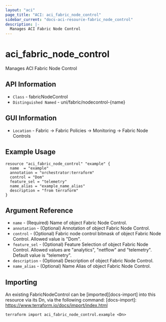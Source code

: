```yaml
---
layout: "aci"
page_title: "ACI: aci_fabric_node_control"
sidebar_current: "docs-aci-resource-fabric_node_control"
description: |-
  Manages ACI Fabric Node Control
---
```


# aci_fabric_node_control #
Manages ACI Fabric Node Control

## API Information ##
* `Class` - fabricNodeControl
* `Distinguished Named` - uni/fabric/nodecontrol-{name}

## GUI Information ##
* `Location` - Fabric -> Fabric Policies -> Monitoring -> Fabric Node Controls

## Example Usage ##
```hcl
resource "aci_fabric_node_control" "example" {
  name  = "example"
  annotation = "orchestrator:terraform"
  control = "Dom"
  feature_sel = "telemetry"
  name_alias = "example_name_alias"
  description = "from terraform"
}
```

## Argument Reference ##
* `name` - (Required) Name of object Fabric Node Control.
* `annotation` - (Optional) Annotation of object Fabric Node Control.
* `control` - (Optional) Fabric node control bitmask of object Fabric Node Control. Allowed value is "Dom".
* `feature_sel` - (Optional) Feature Selection of object Fabric Node Control. Allowed values are "analytics", "netflow" and "telemetry". Default value is "telemetry". 
* `description` - (Optional) Description of object Fabric Node Control.
* `name_alias` - (Optional) Name Alias of object Fabric Node Control.


## Importing ##
An existing FabricNodeControl can be [imported][docs-import] into this resource via its Dn, via the following command:
[docs-import]: https://www.terraform.io/docs/import/index.html


```
terraform import aci_fabric_node_control.example <Dn>
```